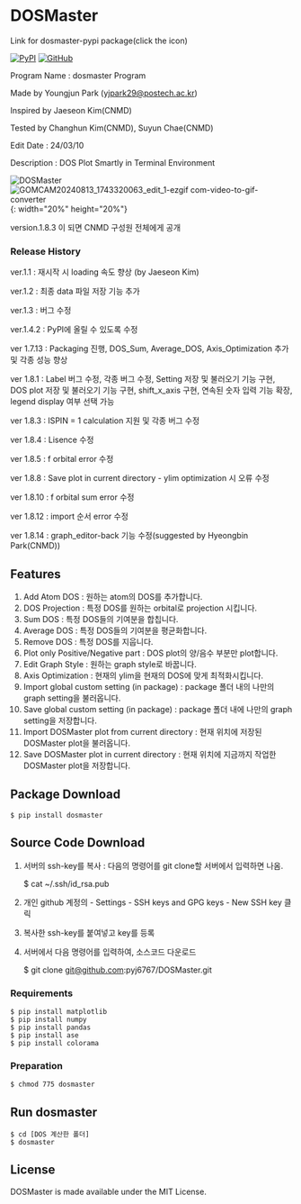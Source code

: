 # DOSMaster

Link for dosmaster-pypi package(click the icon)

[![PyPI](https://img.shields.io/pypi/v/dosmaster.svg)](https://pypi.org/project/dosmaster/)
[![GitHub](https://img.shields.io/badge/GitHub-DOSMaster-green)](https://github.com/pyj6767/DOSMaster)

Program Name : dosmaster Program

Made by Youngjun Park (yjpark29@postech.ac.kr)

Inspired by Jaeseon Kim(CNMD)

Tested by Changhun Kim(CNMD), Suyun Chae(CNMD)

Edit Date : 24/03/10

Description : DOS Plot Smartly in Terminal Environment

![DOSMaster](https://github.com/user-attachments/assets/55cc4805-20d4-44d9-b093-2f48e374fca2)
![GOMCAM20240813_1743320063_edit_1-ezgif com-video-to-gif-converter](https://github.com/user-attachments/assets/e6ae61e3-6a4a-4fba-b9b2-f0dfdb55a873){: width="20%" height="20%"}

version.1.8.3 이 되면 CNMD 구성원 전체에게 공개

### Release History

ver.1.1 : 재시작 시 loading 속도 향상 (by Jaeseon Kim)

ver.1.2 : 최종 data 파일 저장 기능 추가

ver.1.3 : 버그 수정

ver.1.4.2 : PyPI에 올릴 수 있도록 수정

ver 1.7.13 : Packaging 진행, DOS_Sum, Average_DOS, Axis_Optimization 추가 및 각종 성능 향상

ver 1.8.1 : Label 버그 수정, 각종 버그 수정, Setting 저장 및 불러오기 기능 구현, DOS plot 저장 및 불러오기 기능 구현, shift_x_axis 구현, 연속된 숫자 입력 기능 확장, legend display 여부 선택 가능

ver 1.8.3 : ISPIN = 1 calculation 지원 및 각종 버그 수정

ver 1.8.4 : Lisence 수정

ver 1.8.5 : f orbital error 수정

ver 1.8.8 : Save plot in current directory - ylim optimization 시 오류 수정

ver 1.8.10 : f orbital sum error 수정

ver 1.8.12 : import 순서 error 수정

ver 1.8.14 : graph_editor-back 기능 수정(suggested by Hyeongbin Park(CNMD))

## Features
1) Add Atom DOS : 원하는 atom의 DOS를 추가합니다.
2) DOS Projection : 특정 DOS를 원하는 orbital로 projection 시킵니다.
3) Sum DOS : 특정 DOS들의 기여분을 합칩니다.
4) Average DOS : 특정 DOS들의 기여분을 평균화합니다.
5) Remove DOS : 특정 DOS를 지웁니다.
6) Plot only Positive/Negative part : DOS plot의 양/음수 부분만 plot합니다.
7) Edit Graph Style : 원하는 graph style로 바꿉니다.
8) Axis Optimization : 현재의 ylim을 현재의 DOS에 맞게 최적화시킵니다.
9) Import global custom setting (in package) : package 폴더 내의 나만의 graph setting을 불러옵니다.
10) Save global custom setting (in package) : package 폴더 내에 나만의 graph setting을 저장합니다.
11) Import DOSMaster plot from current directory : 현재 위치에 저장된 DOSMaster plot을 불러옵니다.
12) Save DOSMaster plot in current directory : 현재 위치에 지금까지 작업한 DOSMaster plot을 저장합니다.

## Package Download

    $ pip install dosmaster


## Source Code Download

   1) 서버의 ssh-key를 복사 : 다음의 명령어를 git clone할 서버에서 입력하면 나옴.


         $ cat ~/.ssh/id_rsa.pub
   3) 개인 github 계정의 - Settings - SSH keys and GPG keys - New SSH key 클릭
   4) 복사한 ssh-key를 붙여넣고 key를 등록
   5) 서버에서 다음 명령어를 입력하여, 소스코드 다운로드

         $ git clone git@github.com:pyj6767/DOSMaster.git

### Requirements

    $ pip install matplotlib
    $ pip install numpy
    $ pip install pandas
    $ pip install ase
    $ pip install colorama


### Preparation

    $ chmod 775 dosmaster

## Run dosmaster

    $ cd [DOS 계산한 폴더]
    $ dosmaster


## License
DOSMaster is made available under the MIT License.

